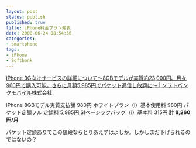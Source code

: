 ```yaml
---
layout: post
status: publish
published: true
title: iPhone料金プラン発表
date: 2008-06-24 08:54:56
categories:
- smartphone
tags:
- iPhone
- Softbank
---
```

<a href="http://www.softbankmobile.co.jp/ja/news/press/2008/20080623_02/">iPhone 3G向けサービスの詳細について～8GBモデルが実質約23,000円、月々960円で購入可能。さらに月額5,985円でパケット通信し放題に～ | ソフトバンクモバイル株式会社</a>

iPhone 8GBモデル実質支払額  	980円
ホワイトプラン（i）基本使用料 	980円
パケット定額フル 定額料 	5,985円
S!ベーシックパック（i）基本料 	315円
<strong>計 	8,260円/月</strong>

パケット定額ありでこの値段ならとりあえずはよしか。しかしまだ下げられるのではないの？
